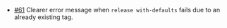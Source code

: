 * [#61](https://github.com/sbt/sbt-release/issues/61) Clearer error message when `release with-defaults` fails due to an already existing tag.
